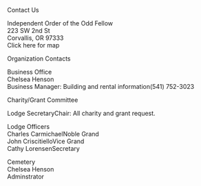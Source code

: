 Contact Us

Independent Order of the Odd Fellow   
223  SW 2nd  St   
Corvallis, OR 97333   
Click here for map   

Organization Contacts

Business Office   
Chelsea Henson   
Business Manager: Building and rental information(541) 752-3023

Charity/Grant Committee   

Lodge SecretaryChair: All charity and grant request.

Lodge Officers   
Charles CarmichaelNoble Grand   
John CriscitielloVice Grand   
Cathy LorensenSecretary   

Cemetery   
Chelsea Henson   
Adminstrator
